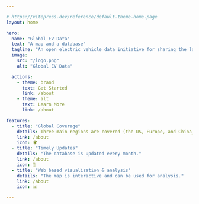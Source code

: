 ```yaml
---

# https://vitepress.dev/reference/default-theme-home-page
layout: home

hero:
  name: "Global EV Data"
  text: "A map and a database"
  tagline: "An open electric vehicle data initiative for sharing the latest and historical information on the electric vehicle market, policy and charging infrastructure across the globe."
  image:
    src: "/logo.png"
    alt: "Global EV Data"

  actions:
    - theme: brand
      text: Get Started
      link: /about
    - theme: alt
      text: Learn More
      link: /about

features:
  - title: "Global Coverage"
    details: Three main regions are covered (the US, Europe, and China_.
    link: /about
    icon: 🌍
  - title: "Timely Updates"
    details: "The database is updated every month."
    link: /about
    icon: 🔄
  - title: "Web based visualization & analysis"
    details: "The map is interactive and can be used for analysis."
    link: /about
    icon: 📊

---
```


<script setup>
import test from '@/components/test.vue'
</script>

<test />
